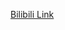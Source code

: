 [Bilibili Link](https://www.bilibili.com/video/BV1Gt6VYYEfe/?vd_source=c801aa3fac0e6e97b0df71f74a8b25bd&__readwiseLocation=)